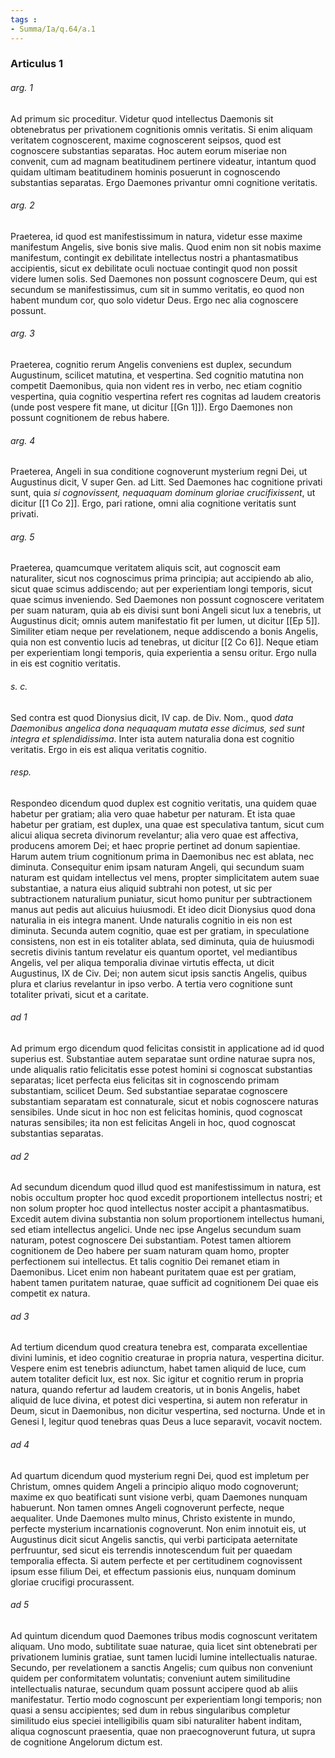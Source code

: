 ```yaml
---
tags : 
- Summa/Ia/q.64/a.1
---
```


### Articulus 1

###### arg. 1
Ad primum sic proceditur. Videtur quod intellectus Daemonis sit obtenebratus per privationem cognitionis omnis veritatis. Si enim aliquam veritatem cognoscerent, maxime cognoscerent seipsos, quod est cognoscere substantias separatas. Hoc autem eorum miseriae non convenit, cum ad magnam beatitudinem pertinere videatur, intantum quod quidam ultimam beatitudinem hominis posuerunt in cognoscendo substantias separatas. Ergo Daemones privantur omni cognitione veritatis.

###### arg. 2
Praeterea, id quod est manifestissimum in natura, videtur esse maxime manifestum Angelis, sive bonis sive malis. Quod enim non sit nobis maxime manifestum, contingit ex debilitate intellectus nostri a phantasmatibus accipientis, sicut ex debilitate oculi noctuae contingit quod non possit videre lumen solis. Sed Daemones non possunt cognoscere Deum, qui est secundum se manifestissimus, cum sit in summo veritatis, eo quod non habent mundum cor, quo solo videtur Deus. Ergo nec alia cognoscere possunt.

###### arg. 3
Praeterea, cognitio rerum Angelis conveniens est duplex, secundum Augustinum, scilicet matutina, et vespertina. Sed cognitio matutina non competit Daemonibus, quia non vident res in verbo, nec etiam cognitio vespertina, quia cognitio vespertina refert res cognitas ad laudem creatoris (unde post vespere fit mane, ut dicitur [[Gn 1]]). Ergo Daemones non possunt cognitionem de rebus habere.

###### arg. 4
Praeterea, Angeli in sua conditione cognoverunt mysterium regni Dei, ut Augustinus dicit, V super Gen. ad Litt. Sed Daemones hac cognitione privati sunt, quia *si cognovissent, nequaquam dominum gloriae crucifixissent*, ut dicitur [[1 Co 2]]. Ergo, pari ratione, omni alia cognitione veritatis sunt privati.

###### arg. 5
Praeterea, quamcumque veritatem aliquis scit, aut cognoscit eam naturaliter, sicut nos cognoscimus prima principia; aut accipiendo ab alio, sicut quae scimus addiscendo; aut per experientiam longi temporis, sicut quae scimus inveniendo. Sed Daemones non possunt cognoscere veritatem per suam naturam, quia ab eis divisi sunt boni Angeli sicut lux a tenebris, ut Augustinus dicit; omnis autem manifestatio fit per lumen, ut dicitur [[Ep 5]]. Similiter etiam neque per revelationem, neque addiscendo a bonis Angelis, quia non est conventio lucis ad tenebras, ut dicitur [[2 Co 6]]. Neque etiam per experientiam longi temporis, quia experientia a sensu oritur. Ergo nulla in eis est cognitio veritatis.

###### s. c.
Sed contra est quod Dionysius dicit, IV cap. de Div. Nom., quod *data Daemonibus angelica dona nequaquam mutata esse dicimus, sed sunt integra et splendidissima*. Inter ista autem naturalia dona est cognitio veritatis. Ergo in eis est aliqua veritatis cognitio.

###### resp.
Respondeo dicendum quod duplex est cognitio veritatis, una quidem quae habetur per gratiam; alia vero quae habetur per naturam. Et ista quae habetur per gratiam, est duplex, una quae est speculativa tantum, sicut cum alicui aliqua secreta divinorum revelantur; alia vero quae est affectiva, producens amorem Dei; et haec proprie pertinet ad donum sapientiae. Harum autem trium cognitionum prima in Daemonibus nec est ablata, nec diminuta. Consequitur enim ipsam naturam Angeli, qui secundum suam naturam est quidam intellectus vel mens, propter simplicitatem autem suae substantiae, a natura eius aliquid subtrahi non potest, ut sic per subtractionem naturalium puniatur, sicut homo punitur per subtractionem manus aut pedis aut alicuius huiusmodi. Et ideo dicit Dionysius quod dona naturalia in eis integra manent. Unde naturalis cognitio in eis non est diminuta. Secunda autem cognitio, quae est per gratiam, in speculatione consistens, non est in eis totaliter ablata, sed diminuta, quia de huiusmodi secretis divinis tantum revelatur eis quantum oportet, vel mediantibus Angelis, vel per aliqua temporalia divinae virtutis effecta, ut dicit Augustinus, IX de Civ. Dei; non autem sicut ipsis sanctis Angelis, quibus plura et clarius revelantur in ipso verbo. A tertia vero cognitione sunt totaliter privati, sicut et a caritate.

###### ad 1
Ad primum ergo dicendum quod felicitas consistit in applicatione ad id quod superius est. Substantiae autem separatae sunt ordine naturae supra nos, unde aliqualis ratio felicitatis esse potest homini si cognoscat substantias separatas; licet perfecta eius felicitas sit in cognoscendo primam substantiam, scilicet Deum. Sed substantiae separatae cognoscere substantiam separatam est connaturale, sicut et nobis cognoscere naturas sensibiles. Unde sicut in hoc non est felicitas hominis, quod cognoscat naturas sensibiles; ita non est felicitas Angeli in hoc, quod cognoscat substantias separatas.

###### ad 2
Ad secundum dicendum quod illud quod est manifestissimum in natura, est nobis occultum propter hoc quod excedit proportionem intellectus nostri; et non solum propter hoc quod intellectus noster accipit a phantasmatibus. Excedit autem divina substantia non solum proportionem intellectus humani, sed etiam intellectus angelici. Unde nec ipse Angelus secundum suam naturam, potest cognoscere Dei substantiam. Potest tamen altiorem cognitionem de Deo habere per suam naturam quam homo, propter perfectionem sui intellectus. Et talis cognitio Dei remanet etiam in Daemonibus. Licet enim non habeant puritatem quae est per gratiam, habent tamen puritatem naturae, quae sufficit ad cognitionem Dei quae eis competit ex natura.

###### ad 3
Ad tertium dicendum quod creatura tenebra est, comparata excellentiae divini luminis, et ideo cognitio creaturae in propria natura, vespertina dicitur. Vespere enim est tenebris adiunctum, habet tamen aliquid de luce, cum autem totaliter deficit lux, est nox. Sic igitur et cognitio rerum in propria natura, quando refertur ad laudem creatoris, ut in bonis Angelis, habet aliquid de luce divina, et potest dici vespertina, si autem non referatur in Deum, sicut in Daemonibus, non dicitur vespertina, sed nocturna. Unde et in Genesi I, legitur quod tenebras quas Deus a luce separavit, vocavit noctem.

###### ad 4
Ad quartum dicendum quod mysterium regni Dei, quod est impletum per Christum, omnes quidem Angeli a principio aliquo modo cognoverunt; maxime ex quo beatificati sunt visione verbi, quam Daemones nunquam habuerunt. Non tamen omnes Angeli cognoverunt perfecte, neque aequaliter. Unde Daemones multo minus, Christo existente in mundo, perfecte mysterium incarnationis cognoverunt. Non enim innotuit eis, ut Augustinus dicit sicut Angelis sanctis, qui verbi participata aeternitate perfruuntur, sed sicut eis terrendis innotescendum fuit per quaedam temporalia effecta. Si autem perfecte et per certitudinem cognovissent ipsum esse filium Dei, et effectum passionis eius, nunquam dominum gloriae crucifigi procurassent.

###### ad 5
Ad quintum dicendum quod Daemones tribus modis cognoscunt veritatem aliquam. Uno modo, subtilitate suae naturae, quia licet sint obtenebrati per privationem luminis gratiae, sunt tamen lucidi lumine intellectualis naturae. Secundo, per revelationem a sanctis Angelis; cum quibus non conveniunt quidem per conformitatem voluntatis; conveniunt autem similitudine intellectualis naturae, secundum quam possunt accipere quod ab aliis manifestatur. Tertio modo cognoscunt per experientiam longi temporis; non quasi a sensu accipientes; sed dum in rebus singularibus completur similitudo eius speciei intelligibilis quam sibi naturaliter habent inditam, aliqua cognoscunt praesentia, quae non praecognoverunt futura, ut supra de cognitione Angelorum dictum est.

